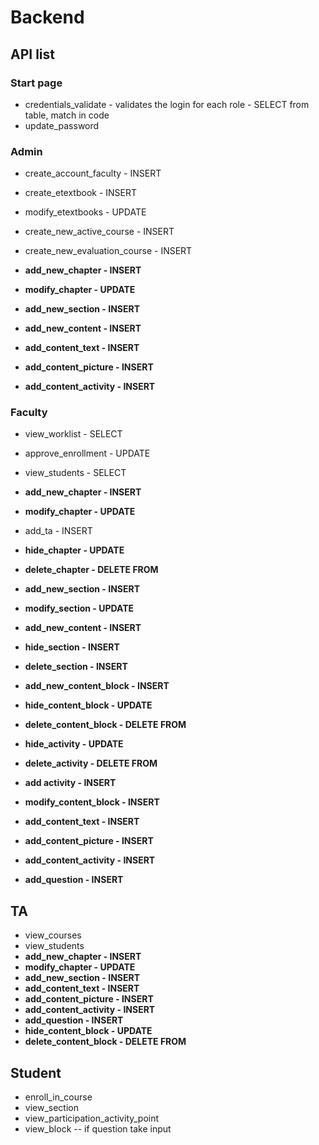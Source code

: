 # Backend
## API list
### Start page
* credentials_validate - validates the login for each role - SELECT from table, match in code
* update_password
  
### Admin
* create_account_faculty - INSERT 
* create_etextbook - INSERT
* modify_etextbooks - UPDATE
* create_new_active_course - INSERT
* create_new_evaluation_course - INSERT

* **add_new_chapter - INSERT**
* **modify_chapter - UPDATE**
* **add_new_section - INSERT**
* **add_new_content - INSERT**
* **add_content_text - INSERT**
* **add_content_picture - INSERT**
* **add_content_activity - INSERT**

### Faculty
* view_worklist - SELECT
* approve_enrollment - UPDATE
* view_students - SELECT
* **add_new_chapter - INSERT**
* **modify_chapter - UPDATE**
* add_ta  - INSERT

* **hide_chapter - UPDATE**
* **delete_chapter - DELETE FROM**
* **add_new_section - INSERT**
* **modify_section - UPDATE**
* **add_new_content - INSERT**
* **hide_section - INSERT**
* **delete_section - INSERT**
* **add_new_content_block - INSERT**

* **hide_content_block - UPDATE**
* **delete_content_block - DELETE FROM**
* **hide_activity - UPDATE**
* **delete_activity - DELETE FROM**
* **add activity - INSERT**
* **modify_content_block - INSERT**
* **add_content_text - INSERT**
* **add_content_picture - INSERT**
* **add_content_activity - INSERT**
* **add_question - INSERT**


## TA
* view_courses
* view_students
* **add_new_chapter - INSERT**
* **modify_chapter - UPDATE**
* **add_new_section - INSERT**
* **add_content_text - INSERT**
* **add_content_picture - INSERT**
* **add_content_activity - INSERT**
* **add_question - INSERT**
* **hide_content_block - UPDATE**
* **delete_content_block - DELETE FROM**

## Student
* enroll_in_course
* view_section
* view_participation_activity_point
* view_block -- if question take input
